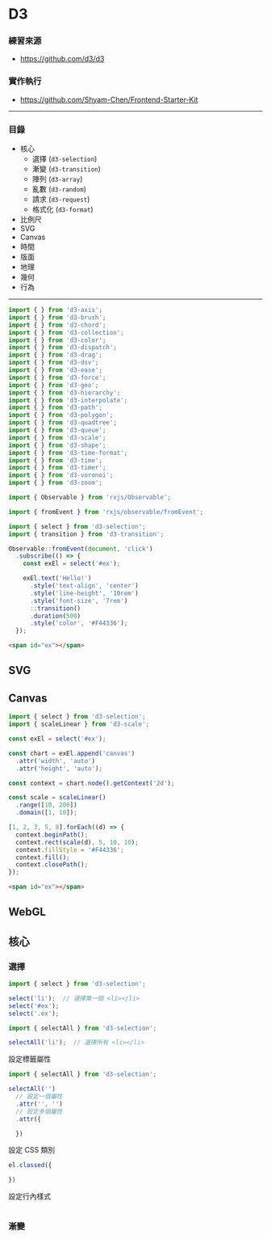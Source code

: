 # D3

### 練習來源
* https://github.com/d3/d3

### 實作執行
* https://github.com/Shyam-Chen/Frontend-Starter-Kit

***

### 目錄
* 核心
  * 選擇 (`d3-selection`)
  * 漸變 (`d3-transition`)
  * 陣列 (`d3-array`)
  * 亂數 (`d3-random`)
  * 請求 (`d3-request`)
  * 格式化 (`d3-format`)
* 比例尺
* SVG
* Canvas
* 時間
* 版面
* 地理
* 幾何
* 行為

***

```js
import { } from 'd3-axis';
import { } from 'd3-brush';
import { } from 'd3-chord';
import { } from 'd3-collection';
import { } from 'd3-color';
import { } from 'd3-dispatch';
import { } from 'd3-drag';
import { } from 'd3-dsv';
import { } from 'd3-ease';
import { } from 'd3-force';
import { } from 'd3-geo';
import { } from 'd3-hierarchy';
import { } from 'd3-interpolate';
import { } from 'd3-path';
import { } from 'd3-polygon';
import { } from 'd3-quadtree';
import { } from 'd3-queue';
import { } from 'd3-scale';
import { } from 'd3-shape';
import { } from 'd3-time-format';
import { } from 'd3-time';
import { } from 'd3-timer';
import { } from 'd3-voronoi';
import { } from 'd3-zoom';
```

```js
import { Observable } from 'rxjs/Observable';

import { fromEvent } from 'rxjs/observable/fromEvent';

import { select } from 'd3-selection';
import { transition } from 'd3-transition';

Observable::fromEvent(document, 'click')
  .subscribe(() => {
    const exEl = select('#ex');

    exEl.text('Hello!')
      .style('text-align', 'center')
      .style('line-height', '10rem')
      .style('font-size', '7rem')
      ::transition()
      .duration(500)
      .style('color', '#F44336');
  });
```

```html
<span id="ex"></span>
```

## SVG

## Canvas

```js
import { select } from 'd3-selection';
import { scaleLinear } from 'd3-scale';

const exEl = select('#ex');

const chart = exEl.append('canvas')
  .attr('width', 'auto')
  .attr('height', 'auto');

const context = chart.node().getContext('2d');

const scale = scaleLinear()
  .range([10, 200])
  .domain([1, 10]);

[1, 2, 3, 5, 8].forEach((d) => {
  context.beginPath();
  context.rect(scale(d), 5, 10, 10);
  context.fillStyle = '#F44336';
  context.fill();
  context.closePath();
});
```

```html
<span id="ex"></span>
```

## WebGL


## 核心

### 選擇

```js
import { select } from 'd3-selection';

select('li');  // 選擇第一個 <li></li>
select('#ex');
select('.ex');
```

```js
import { selectAll } from 'd3-selection';

selectAll('li');  // 選擇所有 <li></li>
```

設定標籤屬性

```js
import { selectAll } from 'd3-selection';

selectAll('')
  // 設定一個屬性
  .attr('', '')
  // 設定多個屬性
  .attr({

  })
```

設定 CSS 類別

```js
el.classed({

})
```

設定行內樣式

```js

```

### 漸變
